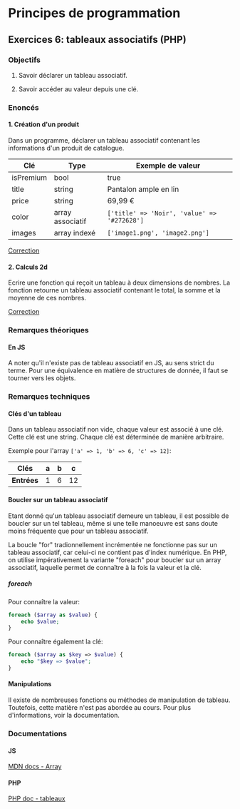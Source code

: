 # Principes de programmation

## Exercices 6: tableaux associatifs (PHP)

### Objectifs

 1. Savoir déclarer un tableau associatif.

 2. Savoir accéder au valeur depuis une clé.

### Enoncés

#### 1. Création d'un produit

Dans un programme, déclarer un tableau associatif contenant les informations d'un produit de catalogue.

| Clé | Type | Exemple de valeur |
|-----|------|-------------------|
| isPremium | bool | true |
| title | string | Pantalon ample en lin |
| price | string | 69,99 € |
| color | array associatif |`['title' => 'Noir', 'value' => '#272628']`|
| images | array indexé | `['image1.png', 'image2.png']` |

[Correction](./corrections/a-product/)

#### 2. Calculs 2d

Ecrire une fonction qui reçoit un tableau à deux dimensions de nombres. La fonction retourne un tableau associatif contenant le total, la somme et la moyenne de ces nombres.

[Correction](./corrections/b-matrix/)

### Remarques théoriques

#### En JS

A noter qu'il n'existe pas de tableau associatif en JS, au sens strict du terme. Pour une équivalence en matière de structures de donnée, il faut se tourner vers les objets.

### Remarques techniques

#### Clés d'un tableau

Dans un tableau associatif non vide, chaque valeur est associé à une clé. Cette clé est une string. Chaque clé est déterminée de manière arbitraire.

Exemple pour l'array `['a' => 1, 'b' => 6, 'c' => 12]`:

| **Clés**    | a | b | c  |
|-------------|---|---|----|
| **Entrées** | 1 | 6 | 12 |

#### Boucler sur un tableau associatif

Etant donné qu'un tableau associatif demeure un tableau, il est possible de boucler sur un tel tableau, même si une telle manoeuvre est sans doute moins fréquente que pour un tableau associatif.

La boucle "for" tradionnellement incrémentée ne fonctionne pas sur un tableau associatif, car celui-ci ne contient pas d'index numérique. En PHP, on utilise impérativement la variante "foreach" pour boucler sur un array associatif, laquelle permet de connaître à la fois la valeur et la clé.

##### foreach

Pour connaître la valeur:

```php
foreach ($array as $value) {
    echo $value;
}
```

Pour connaître également la clé:

```php
foreach ($array as $key => $value) {
    echo "$key => $value";
}
```

#### Manipulations

Il existe de nombreuses fonctions ou méthodes de manipulation de tableau. Toutefois, cette matière n'est pas abordée au cours. Pour plus d'informations, voir la documentation.

### Documentations

#### JS

[MDN docs - Array](https://developer.mozilla.org/fr/docs/Web/JavaScript/Reference/Global_Objects/Array)

#### PHP

[PHP doc - tableaux](https://www.php.net/manual/fr/language.types.array.php)
